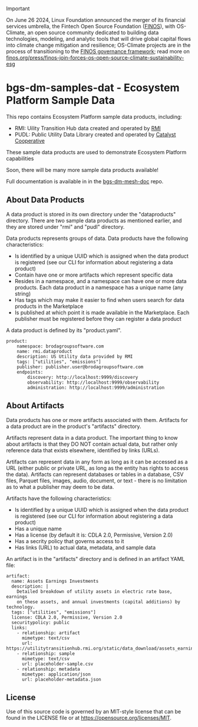 <!-- markdownlint-disable -->
<!-- prettier-ignore-start -->
> [!IMPORTANT]
> On June 26 2024, Linux Foundation announced the merger of its financial services umbrella, the Fintech Open Source Foundation ([FINOS](https://finos.org)), with OS-Climate, an open source community dedicated to building data technologies, modeling, and analytic tools that will drive global capital flows into climate change mitigation and resilience; OS-Climate projects are in the process of transitioning to the [FINOS governance framework](https://community.finos.org/docs/governance); read more on [finos.org/press/finos-join-forces-os-open-source-climate-sustainability-esg](https://finos.org/press/finos-join-forces-os-open-source-climate-sustainability-esg)
<!-- prettier-ignore-end -->
<!-- markdownlint-enable -->

# bgs-dm-samples-dat - Ecosystem Platform Sample Data

This repo contains Ecosystem Platform sample data products, including:
- RMI: Uility Transition Hub data created and operated by
[RMI](https://rmi.org/)
- PUDL: Public Utility Data Library created and operated by
[Catalyst Cooperative](https://catalyst.coop/)

These sample data products are used to demonstrate Ecosystem
Platform capabilities

Soon, there will be many more sample data products available!

Full documentation is available in in the
[bgs-dm-mesh-doc](https://github.com/brodagroupsoftware/bgs-dm-mesh-doc)
repo.

## About Data Products

A data product is stored in its own directory under
the "dataproducts" directory.  There are two sample
data products as mentioned earlier, and they
are stored under "rmi" and "pudl" directory.

Data products represents groups of data. Data products have
the following characteristics:
- Is identified by a unique UUID which is assigned
when the data product is registered (see our CLI for information
about registering a data product)
- Contain have one or more artifacts which represent specific data
- Resides in a namespace, and a namespace can have
one or more data products.  Each data product in a namespace has
a unique name (any string)
- Has tags which may make it easier to find when users
search for data products in the Marketplace
- Is published at which point it is
made available in the Marketplace.  Each publisher must be registered
before they can register a data product

A data product is defined by its "product.yaml".
~~~~
product:
    namespace: brodagroupsoftware.com
    name: rmi.dataproduct
    description: US Utility data provided by RMI
    tags: ["utilities", "emissions"]
    publisher: publisher.user@brodagroupsoftware.com
    endpoints:
        discovery: http://localhost:9999/discovery
        observability: http://localhost:9999/observability
        administration: http://localhost:9999/administration
~~~~

## About Artifacts

Data products has one or more artifacts associated with them.
Artifacts for a data product are in the product's "artifacts"
directory.

Artifacts represent data in a data product.  The important thing to know
about artifacts is that they DO NOT contain actual data, but rather
only reference data that exists elsewhere, identified by links (URLs).

Artifacts can represent data in any form as long as it
can be accessed as a URL (either public or private URL, as
long as the entity has rights to access the data).  Artifacts
can represent databases or tables in a database,
CSV files, Parquet files, images, audio, document, or text - there
is no limitation as to what a publisher may deem to be data.

Artifacts have the following characteristics:
- Is identified by a unique UUID which is assigned
when the data product is registered (see our CLI for information
about registering a data product)
- Has a unique name
- Has a license (by default it is: CDLA 2.0, Permissive, Version 2.0)
- Has a secrity policy that governs access to it
- Has links (URL) to actual data, metadata, and sample data

An artifact is in the "artifacts" directory and is defined
in an artifact YAML file:
~~~~
artifact:
  name: Assets Earnings Investments
  description: |
    Detailed breakdown of utility assets in electric rate base, earnings
    on these assets, and annual investments (capital additions) by technology.
  tags: ["utilities", "emissions"]
  license: CDLA 2.0, Permissive, Version 2.0
  securitypolicy: public
  links:
    - relationship: artifact
      mimetype: text/csv
      url: https://utilitytransitionhub.rmi.org/static/data_download/assets_earnings_investments.csv
    - relationship: sample
      mimetype: text/csv
      url: placeholder-sample.csv
    - relationship: metadata
      mimetype: application/json
      url: placeholder-metadata.json
~~~~

## License

Use of this source code is governed by an MIT-style
license that can be found in the LICENSE file or at
https://opensource.org/licenses/MIT.
